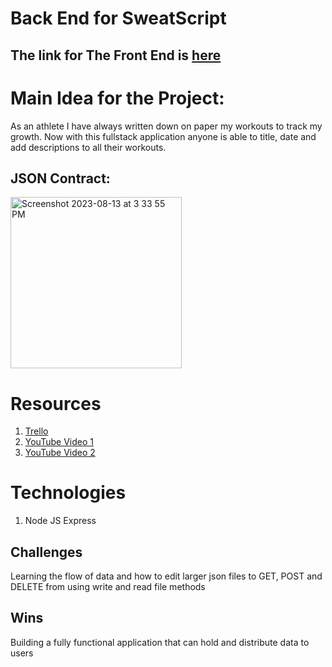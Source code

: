 # Back End for SweatScript

## The link for The Front End is [here](https://github.com/cadechaney/Fitness-Journal-UI)

# Main Idea for the Project:

As an athlete I have always written down on paper my workouts to track my growth. Now with this fullstack application
anyone is able to title, date and add descriptions to all their workouts.

## JSON Contract:

<img width="274" alt="Screenshot 2023-08-13 at 3 33 55 PM" src="https://github.com/cadechaney/Fitness-Journal-BE/assets/121843832/80dcbf4d-e1d0-47ad-b28f-799966aa92af">

# Resources
1. [Trello](https://trello.com/b/jT0RKLCL/fitness-journal)
2. [YouTube Video 1](https://www.youtube.com/watch?v=HrjC6RwEpt0&t=515s)
3. [YouTube Video 2](https://www.youtube.com/watch?v=w3vs4a03y3I&t=329s)

# Technologies

1. Node JS Express

## Challenges

Learning the flow of data and how to edit larger json files to GET, POST and DELETE from using write and read file methods

## Wins

Building a fully functional application that can hold and distribute data to users









